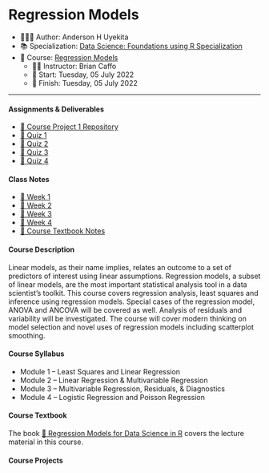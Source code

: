 Regression Models
================

-   👨🏻‍💻 Author: Anderson H Uyekita
-   📚 Specialization: <a
    href="https://www.coursera.org/specializations/data-science-foundations-r"
    target="_blank" rel="noopener">Data Science: Foundations using R
    Specialization</a>
-   📖 Course:
    <a href="https://www.coursera.org/learn/regression-models"
    target="_blank" rel="noopener">Regression Models</a>
    -   🧑‍🏫 Instructor: Brian Caffo
    -   🚦 Start: Tuesday, 05 July 2022
    -   🏁 Finish: Tuesday, 05 July 2022

------------------------------------------------------------------------

#### Assignments & Deliverables

-   [🚀 Course Project 1
    Repository](https://github.com/AndersonUyekita/regression-models_course-project-1)
-   [📝 Quiz 1](./Week%201/quiz-1_regression-models.md)
-   [📝 Quiz 2](./Week%202/quiz-2_regression-models.md)
-   [📝 Quiz 3](./Week%203/quiz-3_regression-models.md)
-   [📝 Quiz 4](./Week%204/quiz-4_regression-models.md)

#### Class Notes

-   [📆 Week 1](./Week%201)
-   [📆 Week 2](./Week%202)
-   [📆 Week 3](./Week%203)
-   [📆 Week 4](./Week%204)
-   [📑 Course Textbook Notes](./book)

#### Course Description

Linear models, as their name implies, relates an outcome to a set of
predictors of interest using linear assumptions. Regression models, a
subset of linear models, are the most important statistical analysis
tool in a data scientist’s toolkit. This course covers regression
analysis, least squares and inference using regression models. Special
cases of the regression model, ANOVA and ANCOVA will be covered as well.
Analysis of residuals and variability will be investigated. The course
will cover modern thinking on model selection and novel uses of
regression models including scatterplot smoothing.

#### Course Syllabus

-   Module 1 – Least Squares and Linear Regression
-   Module 2 – Linear Regression & Multivariable Regression
-   Module 3 – Multivariable Regression, Residuals, & Diagnostics
-   Module 4 – Logistic Regression and Poisson Regression

#### Course Textbook

The book [📔 Regression Models for Data Science in
R](./book/regression-models-for-data-science-in-r.pdf) covers the
lecture material in this course.

#### Course Projects

